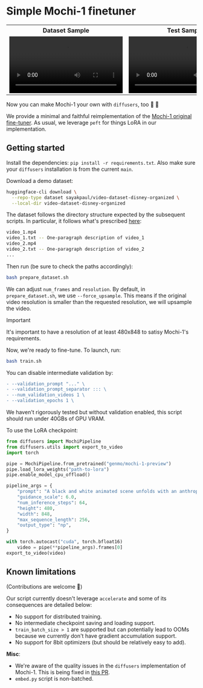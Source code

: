 # Simple Mochi-1 finetuner 

<table align=center>
<tr>
<th align=center> Dataset Sample </th>
<th align=center> Test Sample </th>
</tr>
<tr>
  <td align=center><video src="https://huggingface.co/datasets/sayakpaul/video-dataset-disney-organized/resolve/main/0288f3d69c08e816d81b014da620db49.mp4"> Your browser does not support the video tag. </video></td>
  <td align=center><video src="https://huggingface.co/datasets/sayakpaul/sample-datasets/resolve/main/validation_1518_39a90151c5ea24c719e1.mp4"> Your browser does not support the video tag. </video></td>
</tr>
</table>

Now you can make Mochi-1 your own with `diffusers`, too 🤗 🧨

We provide a minimal and faithful reimplementation of the [Mochi-1 original fine-tuner](https://github.com/genmoai/mochi/tree/aba74c1b5e0755b1fa3343d9e4bd22e89de77ab1/demos/fine_tuner). As usual, we leverage `peft` for things LoRA in our implementation. 

## Getting started

Install the dependencies: `pip install -r requirements.txt`. Also make sure your `diffusers` installation is from the current `main`. 

Download a demo dataset:

```bash
huggingface-cli download \
  --repo-type dataset sayakpaul/video-dataset-disney-organized \
  --local-dir video-dataset-disney-organized
```

The dataset follows the directory structure expected by the subsequent scripts. In particular, it follows what's prescribed [here](https://github.com/genmoai/mochi/tree/main/demos/fine_tuner#1-collect-your-videos-and-captions):

```bash
video_1.mp4
video_1.txt -- One-paragraph description of video_1
video_2.mp4
video_2.txt -- One-paragraph description of video_2
...
```

Then run (be sure to check the paths accordingly):

```bash
bash prepare_dataset.sh
```

We can adjust `num_frames` and `resolution`. By default, in `prepare_dataset.sh`, we use `--force_upsample`. This means if the original video resolution is smaller than the requested resolution, we will upsample the video.

> [!IMPORTANT]  
> It's important to have a resolution of at least 480x848 to satisy Mochi-1's requirements.

Now, we're ready to fine-tune. To launch, run:

```bash
bash train.sh
```

You can disable intermediate validation by:

```diff
- --validation_prompt "..." \
- --validation_prompt_separator ::: \
- --num_validation_videos 1 \
- --validation_epochs 1 \
```

We haven't rigorously tested but without validation enabled, this script should run under 40GBs of GPU VRAM.

To use the LoRA checkpoint:

```py
from diffusers import MochiPipeline
from diffusers.utils import export_to_video
import torch 

pipe = MochiPipeline.from_pretrained("genmo/mochi-1-preview")
pipe.load_lora_weights("path-to-lora")
pipe.enable_model_cpu_offload()

pipeline_args = {
    "prompt": "A black and white animated scene unfolds with an anthropomorphic goat surrounded by musical notes and symbols, suggesting a playful environment. Mickey Mouse appears, leaning forward in curiosity as the goat remains still. The goat then engages with Mickey, who bends down to converse or react. The dynamics shift as Mickey grabs the goat, potentially in surprise or playfulness, amidst a minimalistic background. The scene captures the evolving relationship between the two characters in a whimsical, animated setting, emphasizing their interactions and emotions",
    "guidance_scale": 6.0,
    "num_inference_steps": 64,
    "height": 480,
    "width": 848,
    "max_sequence_length": 256,
    "output_type": "np",
}

with torch.autocast("cuda", torch.bfloat16)
    video = pipe(**pipeline_args).frames[0]
export_to_video(video)
```

## Known limitations

(Contributions are welcome 🤗)

Our script currently doesn't leverage `accelerate` and some of its consequences are detailed below:

* No support for distributed training. 
* No intermediate checkpoint saving and loading support.
* `train_batch_size > 1` are supported but can potentially lead to OOMs because we currently don't have gradient accumulation support.
* No support for 8bit optimizers (but should be relatively easy to add).

**Misc**: 

* We're aware of the quality issues in the `diffusers` implementation of Mochi-1. This is being fixed in [this PR](https://github.com/huggingface/diffusers/pull/10033). 
* `embed.py` script is non-batched. 